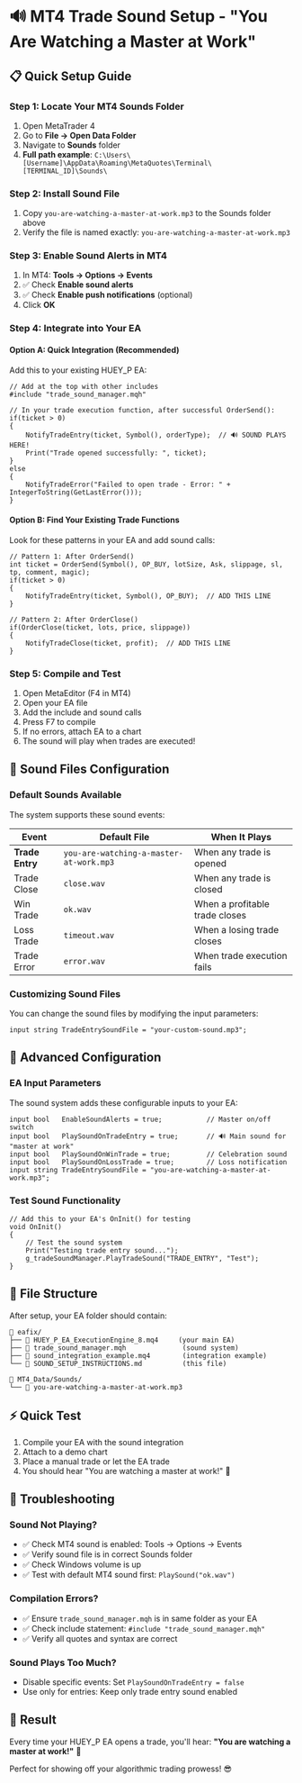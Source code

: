 # 🔊 MT4 Trade Sound Setup - "You Are Watching a Master at Work"

## 📋 Quick Setup Guide

### Step 1: Locate Your MT4 Sounds Folder
1. Open MetaTrader 4
2. Go to **File → Open Data Folder**
3. Navigate to **Sounds** folder
4. **Full path example**: `C:\Users\[Username]\AppData\Roaming\MetaQuotes\Terminal\[TERMINAL_ID]\Sounds\`

### Step 2: Install Sound File
1. Copy `you-are-watching-a-master-at-work.mp3` to the Sounds folder above
2. Verify the file is named exactly: `you-are-watching-a-master-at-work.mp3`

### Step 3: Enable Sound Alerts in MT4
1. In MT4: **Tools → Options → Events**
2. ✅ Check **Enable sound alerts**
3. ✅ Check **Enable push notifications** (optional)
4. Click **OK**

### Step 4: Integrate into Your EA

#### Option A: Quick Integration (Recommended)
Add this to your existing HUEY_P EA:

```mql4
// Add at the top with other includes
#include "trade_sound_manager.mqh"

// In your trade execution function, after successful OrderSend():
if(ticket > 0)
{
    NotifyTradeEntry(ticket, Symbol(), orderType);  // 🔊 SOUND PLAYS HERE!
    Print("Trade opened successfully: ", ticket);
}
else
{
    NotifyTradeError("Failed to open trade - Error: " + IntegerToString(GetLastError()));
}
```

#### Option B: Find Your Existing Trade Functions
Look for these patterns in your EA and add sound calls:

```mql4
// Pattern 1: After OrderSend()
int ticket = OrderSend(Symbol(), OP_BUY, lotSize, Ask, slippage, sl, tp, comment, magic);
if(ticket > 0)
{
    NotifyTradeEntry(ticket, Symbol(), OP_BUY);  // ADD THIS LINE
}

// Pattern 2: After OrderClose()  
if(OrderClose(ticket, lots, price, slippage))
{
    NotifyTradeClose(ticket, profit);  // ADD THIS LINE
}
```

### Step 5: Compile and Test
1. Open MetaEditor (F4 in MT4)
2. Open your EA file
3. Add the include and sound calls
4. Press F7 to compile
5. If no errors, attach EA to a chart
6. The sound will play when trades are executed!

## 🎵 Sound Files Configuration

### Default Sounds Available
The system supports these sound events:

| Event | Default File | When It Plays |
|-------|-------------|---------------|
| **Trade Entry** | `you-are-watching-a-master-at-work.mp3` | When any trade is opened |
| Trade Close | `close.wav` | When any trade is closed |
| Win Trade | `ok.wav` | When a profitable trade closes |
| Loss Trade | `timeout.wav` | When a losing trade closes |
| Trade Error | `error.wav` | When trade execution fails |

### Customizing Sound Files
You can change the sound files by modifying the input parameters:

```mql4
input string TradeEntrySoundFile = "your-custom-sound.mp3";
```

## 🔧 Advanced Configuration

### EA Input Parameters
The sound system adds these configurable inputs to your EA:

```mql4
input bool   EnableSoundAlerts = true;           // Master on/off switch
input bool   PlaySoundOnTradeEntry = true;       // 🔊 Main sound for "master at work"
input bool   PlaySoundOnWinTrade = true;         // Celebration sound
input bool   PlaySoundOnLossTrade = true;        // Loss notification
input string TradeEntrySoundFile = "you-are-watching-a-master-at-work.mp3";
```

### Test Sound Functionality
```mql4
// Add this to your EA's OnInit() for testing
void OnInit()
{
    // Test the sound system
    Print("Testing trade entry sound...");
    g_tradeSoundManager.PlayTradeSound("TRADE_ENTRY", "Test");
}
```

## 📂 File Structure
After setup, your EA folder should contain:
```
📁 eafix/
├── 📄 HUEY_P_EA_ExecutionEngine_8.mq4     (your main EA)
├── 📄 trade_sound_manager.mqh              (sound system)
├── 📄 sound_integration_example.mq4        (integration example)
└── 📄 SOUND_SETUP_INSTRUCTIONS.md          (this file)

📁 MT4_Data/Sounds/
└── 🎵 you-are-watching-a-master-at-work.mp3
```

## ⚡ Quick Test
1. Compile your EA with the sound integration
2. Attach to a demo chart
3. Place a manual trade or let the EA trade
4. You should hear "You are watching a master at work!" 🎵

## 🐛 Troubleshooting

### Sound Not Playing?
- ✅ Check MT4 sound is enabled: Tools → Options → Events
- ✅ Verify sound file is in correct Sounds folder
- ✅ Check Windows volume is up
- ✅ Test with default MT4 sound first: `PlaySound("ok.wav")`

### Compilation Errors?
- ✅ Ensure `trade_sound_manager.mqh` is in same folder as your EA
- ✅ Check include statement: `#include "trade_sound_manager.mqh"`
- ✅ Verify all quotes and syntax are correct

### Sound Plays Too Much?
- Disable specific events: Set `PlaySoundOnTradeEntry = false`
- Use only for entries: Keep only trade entry sound enabled

## 🎯 Result
Every time your HUEY_P EA opens a trade, you'll hear:
**"You are watching a master at work!"** 🎵

Perfect for showing off your algorithmic trading prowess! 😎